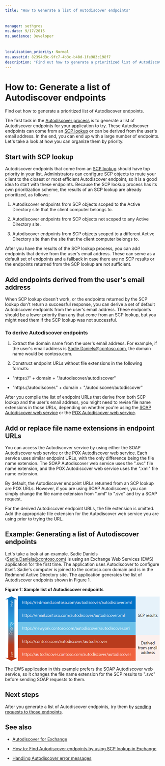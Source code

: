 ```yaml
---
title: "How to Generate a list of Autodiscover endpoints"
 
 
manager: sethgros
ms.date: 9/17/2015
ms.audience: Developer
 
 
localization_priority: Normal
ms.assetid: 82394d3c-9fc7-4b3c-b48d-1fe983c198f7
description: "Find out how to generate a prioritized list of Autodiscover endpoints."
---
```


# How to: Generate a list of Autodiscover endpoints

Find out how to generate a prioritized list of Autodiscover endpoints.
  
The first task in the [Autodiscover process](autodiscover-for-exchange.md) is to generate a list of Autodiscover endpoints for your application to try. These Autodiscover endpoints can come from an [SCP lookup](how-to-find-autodiscover-endpoints-by-using-scp-lookup-in-exchange.md) or can be derived from the user's email address. In the end, you can end up with a large number of endpoints. Let's take a look at how you can organize them by priority. 
  
## Start with SCP lookup
<a name="bk_StartWithScp"> </a>

Autodiscover endpoints that come from an [SCP lookup](how-to-find-autodiscover-endpoints-by-using-scp-lookup-in-exchange.md) should have top priority in your list. Administrators can configure SCP objects to route your client to the closest or most efficient Autodiscover endpoint, so it is a good idea to start with these endpoints. Because the SCP lookup process has its own prioritization scheme, the results of an SCP lookup are already prioritized, as follows: 
  
1. Autodiscover endpoints from SCP objects scoped to the Active Directory site that the client computer belongs to.
    
2. Autodiscover endpoints from SCP objects not scoped to any Active Directory site.
    
3. Autodiscover endpoints from SCP objects scoped to a different Active Directory site than the site that the client computer belongs to.
    
After you have the results of the SCP lookup process, you can add endpoints that derive from the user's email address. These can serve as a default set of endpoints and a fallback in case there are no SCP results or the endpoints returned from the SCP lookup are not sufficient.
  
## Add endpoints derived from the user's email address
<a name="bk_AddDerivedEndpoints"> </a>

When SCP lookup doesn't work, or the endpoints returned by the SCP lookup don't return a successful response, you can derive a set of default Autodiscover endpoints from the user's email address. These endpoints should be a lower priority than any that come from an SCP lookup, but you might need them if the SCP lookup was not successful.
  
### To derive Autodiscover endpoints

1. Extract the domain name from the user's email address. For example, if the user's email address is Sadie.Daniels@contoso.com, the domain name would be contoso.com.
    
2. Construct endpoint URLs without file extensions in the following formats:
    
  - "https://" + domain + "/autodiscover/autodiscover"
    
  - "https://autodiscover." + domain + "/autodiscover/autodiscover"
    
After you compile the list of endpoint URLs that derive from both SCP lookup and the user's email address, you might need to revise file name extensions in those URLs, depending on whether you're using the [SOAP Autodiscover web service](http://msdn.microsoft.com/library/61c21ea9-7fea-4f56-8ada-bf80e1e6b074%28Office.15%29.aspx) or the [POX Autodiscover web service](http://msdn.microsoft.com/library/877152f0-f4b1-4f63-b2ce-924f4bdf2d20%28Office.15%29.aspx).
  
## Add or replace file name extensions in endpoint URLs
<a name="bk_FileExtensions"> </a>

You can access the Autodiscover service by using either the SOAP Autodiscover web service or the POX Autodiscover web service. Each service uses similar endpoint URLs, with the only difference being the file name extension. The SOAP Autodiscover web service uses the ".svc" file name extension, and the POX Autodiscover web service uses the ".xml" file name extension.
  
By default, the Autodiscover endpoint URLs returned from an SCP lookup are POX URLs. However, if you are using SOAP Autodiscover, you can simply change the file name extension from ".xml" to ".svc" and try a SOAP request.
  
For the derived Autodiscover endpoint URLs, the file extension is omitted. Add the appropriate file extension for the Autodiscover web service you are using prior to trying the URL.
  
## Example: Generating a list of Autodiscover endpoints
<a name="bk_Example"> </a>

Let's take a look at an example. Sadie Daniels (Sadie.Daniels@contoso.com) is using an Exchange Web Services (EWS) application for the first time. The application uses Autodiscover to configure itself. Sadie's computer is joined to the contoso.com domain and is in the Redmond Active Directory site. The application generates the list of Autodiscover endpoints shown in Figure 1.
  
**Figure 1: Sample list of Autodiscover endpoints**

![A sample list of Autodiscover endpoints, showing endpoints obtained from SCP lookup as having higher priority than derived endpoints.](media/Ex15_Autodiscover_GenerateList_Example.png)
  
The EWS application in this example prefers the SOAP Autodiscover web service, so it changes the file name extension for the SCP results to ".svc" before sending SOAP requests to them.
  
## Next steps
<a name="bk_NextSteps"> </a>

After you generate a list of Autodiscover endpoints, try them by [sending requests to those endpoints](how-to-get-user-settings-from-exchange-by-using-autodiscover.md).
  
## See also
<a name="bk_addresources"> </a>

- [Autodiscover for Exchange](autodiscover-for-exchange.md)
    
- [How to: Find Autodiscover endpoints by using SCP lookup in Exchange](how-to-find-autodiscover-endpoints-by-using-scp-lookup-in-exchange.md)
    
- [Handling Autodiscover error messages](handling-autodiscover-error-messages.md)
    

